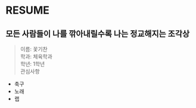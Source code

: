 RESUME
============
모든 사람들이 나를 깎아내릴수록 나는 정교해지는 조각상
-----------------------------
> 이름: 꽃기찬   
> 학과: 체육학과     
> 학년: 1학년   
> 관심사항
* 축구  
* 노래  
* 랩  
